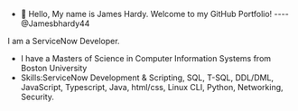 - 👋 Hello, My name is James Hardy. Welcome to my GitHub Portfolio!         ---- @Jamesbhardy44  

I am a ServiceNow Developer. 
- I have a Masters of Science in Computer Information Systems from Boston University
- Skills:ServiceNow Development & Scripting, SQL, T-SQL, DDL/DML, JavaScript, Typescript, Java, html/css, Linux CLI, Python, Networking, Security.

<!---
Jamesbhardy44/Jamesbhardy44 is a ✨ special ✨ repository because its `README.md` (this file) appears on your GitHub profile.
You can click the Preview link to take a look at your changes.
--->

